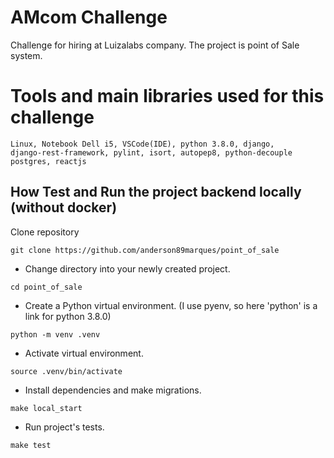 # AMcom Challenge 
Challenge for hiring at Luizalabs company.
The project is point of Sale system.

# Tools and main libraries used for this challenge

```
Linux, Notebook Dell i5, VSCode(IDE), python 3.8.0, django, 
django-rest-framework, pylint, isort, autopep8, python-decouple
postgres, reactjs
```

## How Test and Run the project backend locally (without docker)

 Clone repository
```console
git clone https://github.com/anderson89marques/point_of_sale
```

- Change directory into your newly created project.
```console
cd point_of_sale
```

- Create a Python virtual environment. (I use pyenv, so here 'python' is a link for python 3.8.0)
```console
python -m venv .venv
```

- Activate virtual environment.
```console
source .venv/bin/activate
```

- Install dependencies and make migrations. 
```console
make local_start
```

- Run project's tests.
```console
make test
```
